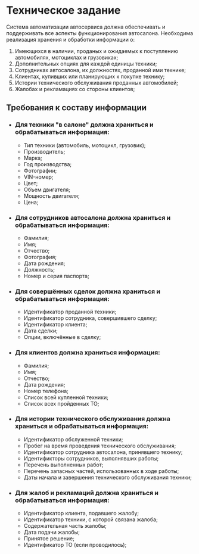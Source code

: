 # Техническое задание

Система автоматизации автосервиса должна обеспечивать и поддерживать все аспекты функционирования автосалона. Необходима реализация хранения и обработки информации о:

1. Имеющихся в наличии, проданых и ожидаемых к поступлению автомобилях, мотоциклах и грузовиках;
2. Дополнительных опциях для каждой единицы техники;
3. Сотрудниках автосалона, их должностях, проданной ими технике;
4. Клиентах, купивших или планирующих к покупке технику;
5. Истории технического обслуживания проданных автомобилей;
6. Жалобах и рекламациях со стороны клиентов;

## Требования к составу информации 

- ### Для техники "в салоне" должна храниться и обрабатываться информация:

    - Тип техники (автомобиль, мотоцикл, грузовик);
    - Производитель;
    - Марка;
    - Год производства;
    - Фотографии;
    - VIN-номер;
    - Цвет;
    - Объем двигателя;
    - Мощность двигателя;
    - Цена;
  
- ### Для сотрудников автосалона должна храниться и обрабатываться информация:

    - Фамилия;
    - Имя;
    - Отчество;
    - Фотография;
    - Дата рождения;
    - Должность;
    - Номер и серия паспорта;
  
- ### Для совершённых сделок должна храниться и обрабатываться информация:

    - Идентификатор проданной техники;
    - Идентификатор сотрудника, совершившего сделку;
    - Идентификатор клиента;
    - Дата сделки;
    - Опции, включённые в сделку;

- ### Для клиентов должна храниться информация:

    - Фамилия;
    - Имя;
    - Отчество;
    - Дата рождения;
    - Номер телефона;
    - Список всей купленной техники;
    - Список всех пройденных ТО;

- ### Для истории технического обслуживания должна храниться и обрабатываться информация:

    - Идентификатор обслуженной техники;
    - Пробег на время проведения технического обслуживания;
    - Идентификатор сотрудника автосалона, принявшего технику;
    - Идентификторы сотрудников, выполнявших работы;
    - Перечень выполненных работ;
    - Перечень запасных частей, использованных в ходе работы;
    - Даты начала и завершения технического обслуживания техники;

- ### Для жалоб и рекламаций должна храниться и обрабатываться информация:

    - Идентификатор клиента, подавшего жалобу;
    - Идентификатор техники, с которой связана жалоба;
    - Содержательная часть жалобы;
    - Дата подачи жалобы;
    - Принятое решение;
    - Идентификатор ТО (если проводилось);
